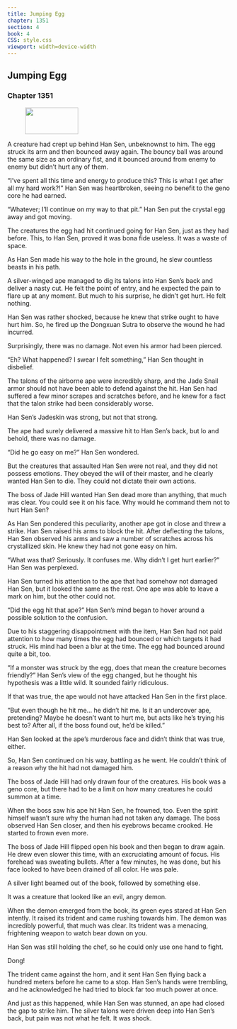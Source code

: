 ```yaml
---
title: Jumping Egg
chapter: 1351
section: 4
book: 4
CSS: style.css
viewport: width=device-width
---
```


## Jumping Egg

### Chapter 1351

<figure>
	<img src="../Images/gem.gif" alt="" id="gem" width="120" height="60" />
</figure>

A creature had crept up behind Han Sen, unbeknownst to him. The egg struck its arm and then bounced away again. The bouncy ball was around the same size as an ordinary fist, and it bounced around from enemy to enemy but didn’t hurt any of them.

“I’ve spent all this time and energy to produce this? This is what I get after all my hard work?!” Han Sen was heartbroken, seeing no benefit to the geno core he had earned.

“Whatever; I’ll continue on my way to that pit.” Han Sen put the crystal egg away and got moving.

The creatures the egg had hit continued going for Han Sen, just as they had before. This, to Han Sen, proved it was bona fide useless. It was a waste of space.

As Han Sen made his way to the hole in the ground, he slew countless beasts in his path.

A silver-winged ape managed to dig its talons into Han Sen’s back and deliver a nasty cut. He felt the point of entry, and he expected the pain to flare up at any moment. But much to his surprise, he didn’t get hurt. He felt nothing.

Han Sen was rather shocked, because he knew that strike ought to have hurt him. So, he fired up the Dongxuan Sutra to observe the wound he had incurred.

Surprisingly, there was no damage. Not even his armor had been pierced.

“Eh? What happened? I swear I felt something,” Han Sen thought in disbelief.

The talons of the airborne ape were incredibly sharp, and the Jade Snail armor should not have been able to defend against the hit. Han Sen had suffered a few minor scrapes and scratches before, and he knew for a fact that the talon strike had been considerably worse.

Han Sen’s Jadeskin was strong, but not that strong.

The ape had surely delivered a massive hit to Han Sen’s back, but lo and behold, there was no damage.

“Did he go easy on me?” Han Sen wondered.

But the creatures that assaulted Han Sen were not real, and they did not possess emotions. They obeyed the will of their master, and he clearly wanted Han Sen to die. They could not dictate their own actions.

The boss of Jade Hill wanted Han Sen dead more than anything, that much was clear. You could see it on his face. Why would he command them not to hurt Han Sen?

As Han Sen pondered this peculiarity, another ape got in close and threw a strike. Han Sen raised his arms to block the hit. After deflecting the talons, Han Sen observed his arms and saw a number of scratches across his crystallized skin. He knew they had not gone easy on him.

“What was that? Seriously. It confuses me. Why didn’t I get hurt earlier?” Han Sen was perplexed.

Han Sen turned his attention to the ape that had somehow not damaged Han Sen, but it looked the same as the rest. One ape was able to leave a mark on him, but the other could not.

“Did the egg hit that ape?” Han Sen’s mind began to hover around a possible solution to the confusion.

Due to his staggering disappointment with the item, Han Sen had not paid attention to how many times the egg had bounced or which targets it had struck. His mind had been a blur at the time. The egg had bounced around quite a bit, too.

“If a monster was struck by the egg, does that mean the creature becomes friendly?” Han Sen’s view of the egg changed, but he thought his hypothesis was a little wild. It sounded fairly ridiculous.

If that was true, the ape would not have attacked Han Sen in the first place.

“But even though he hit me… he didn’t hit me. Is it an undercover ape, pretending? Maybe he doesn’t want to hurt me, but acts like he’s trying his best to? After all, if the boss found out, he’d be killed.”

Han Sen looked at the ape’s murderous face and didn’t think that was true, either.

So, Han Sen continued on his way, battling as he went. He couldn’t think of a reason why the hit had not damaged him.

The boss of Jade Hill had only drawn four of the creatures. His book was a geno core, but there had to be a limit on how many creatures he could summon at a time.

When the boss saw his ape hit Han Sen, he frowned, too. Even the spirit himself wasn’t sure why the human had not taken any damage. The boss observed Han Sen closer, and then his eyebrows became crooked. He started to frown even more.

The boss of Jade Hill flipped open his book and then began to draw again. He drew even slower this time, with an excruciating amount of focus. His forehead was sweating bullets. After a few minutes, he was done, but his face looked to have been drained of all color. He was pale.

A silver light beamed out of the book, followed by something else.

It was a creature that looked like an evil, angry demon.

When the demon emerged from the book, its green eyes stared at Han Sen intently. It raised its trident and came rushing towards him. The demon was incredibly powerful, that much was clear. Its trident was a menacing, frightening weapon to watch bear down on you.

Han Sen was still holding the chef, so he could only use one hand to fight.

Dong!

The trident came against the horn, and it sent Han Sen flying back a hundred meters before he came to a stop. Han Sen’s hands were trembling, and he acknowledged he had tried to block far too much power at once.

And just as this happened, while Han Sen was stunned, an ape had closed the gap to strike him. The silver talons were driven deep into Han Sen’s back, but pain was not what he felt. It was shock.